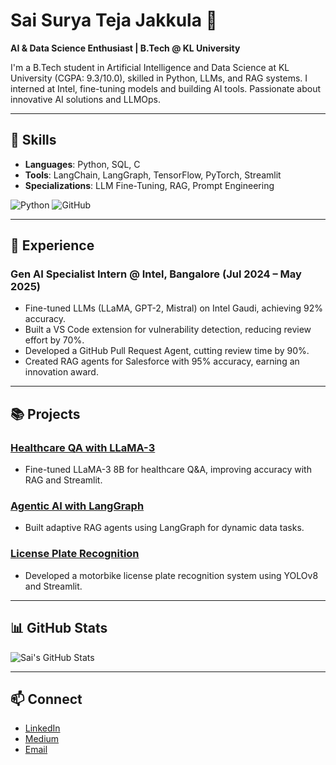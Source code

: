 # Sai Surya Teja Jakkula 👋

**AI & Data Science Enthusiast | B.Tech @ KL University**

I'm a B.Tech student in Artificial Intelligence and Data Science at KL University (CGPA: 9.3/10.0), skilled in Python, LLMs, and RAG systems. I interned at Intel, fine-tuning models and building AI tools. Passionate about innovative AI solutions and LLMOps.

---

## 🔧 Skills
- **Languages**: Python, SQL, C
- **Tools**: LangChain, LangGraph, TensorFlow, PyTorch, Streamlit
- **Specializations**: LLM Fine-Tuning, RAG, Prompt Engineering

![Python](https://img.shields.io/badge/Python-3776AB?style=flat-square&logo=python&logoColor=white)
![GitHub](https://img.shields.io/badge/GitHub-181717?style=flat-square&logo=github&logoColor=white)

---

## 💼 Experience

### Gen AI Specialist Intern @ Intel, Bangalore (Jul 2024 – May 2025)
- Fine-tuned LLMs (LLaMA, GPT-2, Mistral) on Intel Gaudi, achieving 92% accuracy.
- Built a VS Code extension for vulnerability detection, reducing review effort by 70%.
- Developed a GitHub Pull Request Agent, cutting review time by 90%.
- Created RAG agents for Salesforce with 95% accuracy, earning an innovation award.

---

## 📚 Projects

### [Healthcare QA with LLaMA-3](https://github.com/yourusername/healthcare-qa)
- Fine-tuned LLaMA-3 8B for healthcare Q&A, improving accuracy with RAG and Streamlit.

### [Agentic AI with LangGraph](https://github.com/yourusername/langgraph-ai)
- Built adaptive RAG agents using LangGraph for dynamic data tasks.

### [License Plate Recognition](https://github.com/yourusername/license-plate-ai)
- Developed a motorbike license plate recognition system using YOLOv8 and Streamlit.

---

## 📊 GitHub Stats
![Sai's GitHub Stats](https://github-readme-stats.vercel.app/api?username=yourusername&show_icons=true&theme=light)

---

## 📫 Connect
- [LinkedIn](https://linkedin.com/in/yourprofile)
- [Medium](https://medium.com/@yourprofile)
- [Email](mailto:your.email@example.com)